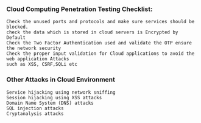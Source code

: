 
### Cloud Computing Penetration Testing Checklist:

```
Check the unused ports and protocols and make sure services should be blocked.
check the data which is stored in cloud servers is Encrypted by Default
Check the Two Factor Authentication used and validate the OTP ensure the network security
Check the proper input validation for Cloud applications to avoid the web application Attacks
such as XSS, CSRF,SQLi etc 
```



### Other Attacks in Cloud Environment

```
Service hijacking using network sniffing
Session hijacking using XSS attacks
Domain Name System (DNS) attacks
SQL injection attacks
Cryptanalysis attacks

```
